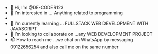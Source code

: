 - 👋 Hi, I’m @DE-CODER123
- 👀 I’m interested in ... Anything related to programming
- 
- 🌱 I’m currently learning ... FULLSTACK WEB DEVELOPMENT WITH JAVASCRIPT
- 💞️ I’m looking to collaborate on ...any WEB DEVELOPMENT PROJECT 
- 📫 How to reach me ...we chat on WhatsApp by messaging 09122656254 and also call me on the same number

<!---
DE-CODER123/DE-CODER123 is a ✨ special ✨ repository because its `README.md` (this file) appears on your GitHub profile.
You can click the Preview link to take a look at your changes.
--->
 